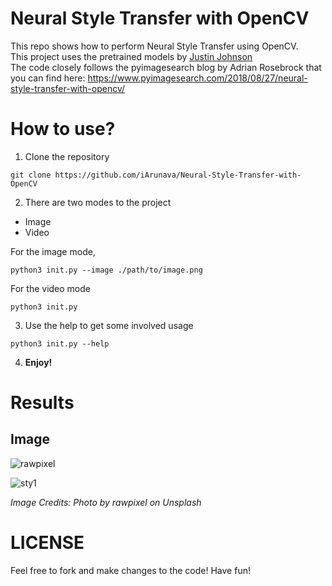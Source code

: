 # Neural Style Transfer with OpenCV

This repo shows how to perform Neural Style Transfer using OpenCV. <br/>
This project uses the pretrained models by [Justin Johnson](https://github.com/jcjohnson/fast-neural-style)<br/>
The code closely follows the pyimagesearch blog by Adrian Rosebrock that you can find here: https://www.pyimagesearch.com/2018/08/27/neural-style-transfer-with-opencv/


# How to use?
1) Clone the repository
```
git clone https://github.com/iArunava/Neural-Style-Transfer-with-OpenCV
```

2) There are two modes to the project
- Image
- Video

For the image mode,
```
python3 init.py --image ./path/to/image.png
```

For the video mode
```
python3 init.py
```

3) Use the help to get some involved usage
```
python3 init.py --help
```

4) **Enjoy!**

# Results

## Image

![rawpixel](https://user-images.githubusercontent.com/26242097/45502148-d6ba8b00-b7a0-11e8-9841-ae2c27f7ff4e.jpg)

![sty1](https://user-images.githubusercontent.com/26242097/45502132-cacec900-b7a0-11e8-9e06-d903e5746d55.png)

_Image Credits: Photo by rawpixel on Unsplash_

# LICENSE

Feel free to fork and make changes to the code! Have fun!
